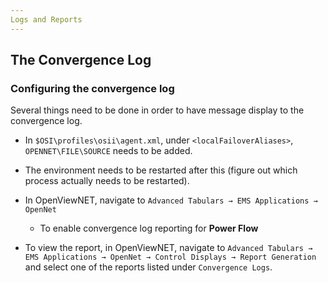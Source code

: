 ```yaml
---
Logs and Reports
---
```



## The Convergence Log

### Configuring the convergence log

Several things need to be done in order to have message display to the convergence log.

* In `$OSI\profiles\osii\agent.xml`, under `<localFailoverAliases>`, `OPENNET\FILE\SOURCE` needs to be added.

* The environment needs to be restarted after this (figure out which process actually needs to be restarted).

* In OpenViewNET, navigate to `Advanced Tabulars → EMS Applications → OpenNet`

	* To enable convergence log reporting for **Power Flow** 

* To view the report, in OpenViewNET, navigate to `Advanced Tabulars → EMS Applications → OpenNet → Control Displays → Report Generation` and select one of the reports listed under `Convergence Logs`.
